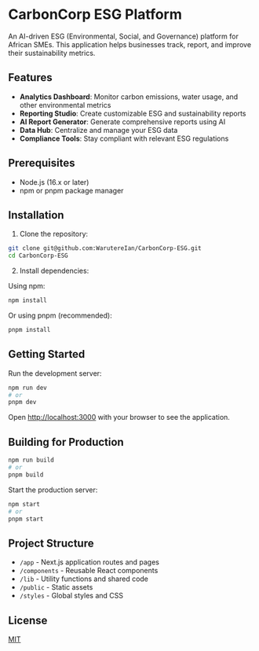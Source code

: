 # CarbonCorp ESG Platform

An AI-driven ESG (Environmental, Social, and Governance) platform for African SMEs. This application helps businesses track, report, and improve their sustainability metrics.

## Features

- **Analytics Dashboard**: Monitor carbon emissions, water usage, and other environmental metrics
- **Reporting Studio**: Create customizable ESG and sustainability reports
- **AI Report Generator**: Generate comprehensive reports using AI
- **Data Hub**: Centralize and manage your ESG data
- **Compliance Tools**: Stay compliant with relevant ESG regulations

## Prerequisites

- Node.js (16.x or later)
- npm or pnpm package manager

## Installation

1. Clone the repository:

```bash
git clone git@github.com:WarutereIan/CarbonCorp-ESG.git
cd CarbonCorp-ESG
```

2. Install dependencies:

Using npm:
```bash
npm install
```

Or using pnpm (recommended):
```bash
pnpm install
```

## Getting Started

Run the development server:

```bash
npm run dev
# or
pnpm dev
```

Open [http://localhost:3000](http://localhost:3000) with your browser to see the application.

## Building for Production

```bash
npm run build
# or
pnpm build
```

Start the production server:

```bash
npm start
# or
pnpm start
```


## Project Structure

- `/app` - Next.js application routes and pages
- `/components` - Reusable React components
- `/lib` - Utility functions and shared code
- `/public` - Static assets
- `/styles` - Global styles and CSS

## License

[MIT](LICENSE) 
